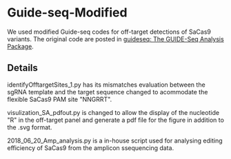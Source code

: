 # Guide-seq-Modified
We used modified Guide-seq codes for off-target detections of SaCas9 variants. The original code are posted in [guideseq: The GUIDE-Seq Analysis Package](https://github.com/aryeelab/guideseq).

## Details
identifyOfftargetSites_1.py has its mismatches evaluation between the sgRNA template and the target sequence changed to acommodate the flexible SaCas9 PAM site "NNGRRT".

visulization_SA_pdfout.py is changed to allow the display of the nucleotide "R" in the off-target panel and generate a pdf file for the figure in addition to the .svg format.  

2018_06_20_Amp_analysis.py is a in-house script used for analysing editing efficiency of SaCas9 from the amplicon ssequencing data. 

